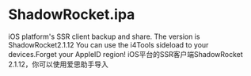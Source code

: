 # ShadowRocket.ipa
iOS platform's SSR client backup and share. The version is ShadowRocket2.1.12
You can use the i4Tools sideload to your devices.Forget your AppleID region!
iOS平台的SSR客户端ShadowRocket 2.1.12，你可以使用爱思助手导入
